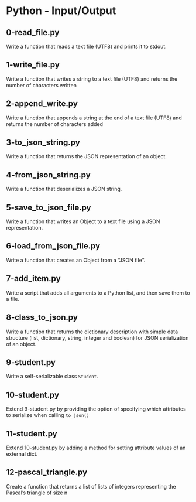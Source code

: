 # Python - Input/Output

## 0-read_file.py
Write a function that reads a text file (UTF8) and prints it to stdout.

## 1-write_file.py
Write a function that writes a string to a text file (UTF8) and returns the number of characters written

## 2-append_write.py
Write a function that appends a string at the end of a text file (UTF8) and returns the number of characters added

## 3-to_json_string.py
Write a function that returns the JSON representation of an object.

## 4-from_json_string.py
Write a function that deserializes a JSON string.

## 5-save_to_json_file.py
Write a function that writes an Object to a text file using a JSON representation.

## 6-load_from_json_file.py
Write a function that creates an Object from a “JSON file”.

## 7-add_item.py
Write a script that adds all arguments to a Python list, and then save them to a file.

## 8-class_to_json.py
Write a function that returns the dictionary description with simple data structure (list, dictionary, string, integer and boolean) for JSON serialization of an object.

## 9-student.py
Write a self-serializable class `Student`.

## 10-student.py
Extend 9-student.py by providing the option of specifying which attributes to serialize when calling `to_json()`

## 11-student.py
Extend 10-student.py by adding a method for setting attribute values of an external dict.

## 12-pascal_triangle.py
Create a function that returns a list of lists of integers representing the Pascal’s triangle of size n
